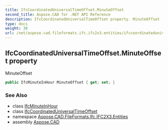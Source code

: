 ```yaml
---
title: IfcCoordinatedUniversalTimeOffset.MinuteOffset
second_title: Aspose.CAD for .NET API Reference
description: IfcCoordinatedUniversalTimeOffset property. MinuteOffset
type: docs
weight: 30
url: /net/aspose.cad.fileformats.ifc.ifc2x3.entities/ifccoordinateduniversaltimeoffset/minuteoffset/
---
```

## IfcCoordinatedUniversalTimeOffset.MinuteOffset property

MinuteOffset

```csharp
public IfcMinuteInHour MinuteOffset { get; set; }
```

### See Also

* class [IfcMinuteInHour](../../../aspose.cad.fileformats.ifc.ifc2x3.types/ifcminuteinhour/)
* class [IfcCoordinatedUniversalTimeOffset](../)
* namespace [Aspose.CAD.FileFormats.Ifc.IFC2X3.Entities](../../ifccoordinateduniversaltimeoffset/)
* assembly [Aspose.CAD](../../../)


